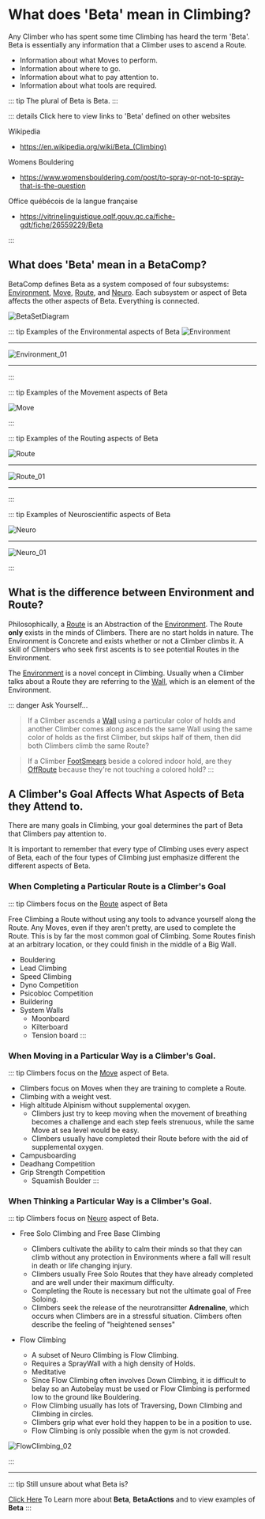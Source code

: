 # What does 'Beta' mean in Climbing?

Any Climber who has spent some time Climbing has heard the term 'Beta'. Beta is essentially any information that a Climber uses to ascend a Route. 

- Information about what Moves to perform.
- Information about where to go.
- Information about what to pay attention to. 
- Information about what tools are required. 

::: tip
The plural of Beta is Beta.
:::


::: details Click here to view links to 'Beta' defined on other websites

Wikipedia
- https://en.wikipedia.org/wiki/Beta_(Climbing)

Womens Bouldering
- https://www.womensbouldering.com/post/to-spray-or-not-to-spray-that-is-the-question

Office québécois de la langue française
- https://vitrinelinguistique.oqlf.gouv.qc.ca/fiche-gdt/fiche/26559229/Beta

:::

## What does 'Beta' mean in a BetaComp? 

BetaComp defines Beta as a system composed of four subsystems: [<envi>Environment</envi>](/reference/Environment/EnvironmentOverview), [<move>Move</move>](/reference/Move/MoveOverview), [<route>Route</route>](/reference/Route/RouteOverview), and [Neuro](/reference/Neuro/NeuroOverview). Each subsystem or aspect of Beta affects the other aspects of Beta. Everything is connected. 

![BetaSetDiagram](/BetaSetDiagram.png) 

::: tip Examples of the Environmental aspects of Beta
![<envi>Environment</envi>](/Environment.png)

---

![Environment_01](/Environment_01.png)

---



:::

::: tip Examples of the Movement aspects of Beta

![<move>Move</move>](/Move.png)

<!-- ![InsertImage]() of LegWhip[SpaceFoot]

![InsertImage]() of Twistlock[SpaceHand]

![InsertImage]() of Dyno[SpaceBody] -->

:::

::: tip Examples of the Routing aspects of Beta

![<route>Route</route>](/Route.png)

---

![Route_01](/Route_01.png)

---

<!-- ![InsertImage]() of Cobra Crack

![InsertImage]() of Dyno Comp -->

:::


::: tip Examples of Neuroscientific aspects of Beta

![Neuro](/Neuro.png)

---

![Neuro_01](/Neuro_01.png)

<!-- ![InsertImage]() of Me on SprayWall -->
:::


## What is the difference between Environment and Route?

Philosophically, a [<route>Route</route>](/reference/Route/RouteOverview) is an Abstraction of the [<envi>Environment</envi>](/reference/Environment/EnvironmentOverview). The Route **only** exists in the minds of Climbers. There are no start holds in nature. The Environment is Concrete and exists whether or not a Climber climbs it. A skill of Climbers who seek first ascents is to see potential Routes in the Environment.

The [<envi>Environment</envi>](/reference/Envrionment/EnvironmentOverview) is a novel concept in Climbing. Usually when a Climber talks about a Route they are referring to the [<envi>Wall</envi>](/reference/Environment/Wall/Overview), which is an element of the Environment.

::: danger Ask Yourself...
> If a Climber ascends a [<envi>Wall</envi>](/reference/Environment/Wall/Overview) using a particular color of holds and another Climber comes along ascends the same Wall using the same color of holds as the first Climber, but skips half of them, then did both Climbers climb the same Route?


> If a Climber [FootSmears](/reference/Move/FootMove/FootSmear) beside a colored indoor hold, are they [OffRoute](/reference/Glossary#offroute) because they're not touching a colored hold?
:::



## A Climber's Goal Affects What Aspects of Beta they Attend to.

<!-- ![InsertImage] of BetaComp in ecosystem map relating it to the other types of Climbing -->

There are many goals in Climbing, your goal determines the part of Beta that Climbers pay attention to.

It is important to remember that every type of Climbing uses every aspect of Beta, each of the four types of Climbing just emphasize different the different aspects of Beta.

### When Completing a Particular Route is a Climber's Goal

<!-- ![InsertImage]() of Route Climbing Bouldering Lead Speed Combined Olympics -->
<!-- ![InsertImage]() of Route Climbing Dyno Psico Buildering -->

::: tip Climbers focus on the [<route>Route</route>](/reference/Route/RouteOverview) aspect of Beta

Free Climbing a Route without using any tools to advance yourself along the Route. Any Moves, even if they aren't pretty, are used to complete the Route. This is by far the most common goal of Climbing. Some Routes finish at an arbitrary location, or they could finish in the middle of a Big Wall. 

- Bouldering
- Lead Climbing
- Speed Climbing
- Dyno Competition
- Psicobloc Competition
- Buildering
- System Walls
    - Moonboard
    - Kilterboard
    - Tension board
:::

### When Moving in a Particular Way is a Climber's Goal.

<!-- ![InsertImage] of Move Climbing -->

::: tip Climbers focus on the [<move>Move</move>](/reference/Move/MoveOverview) aspect of Beta. 

- Climbers focus on Moves when they are training to complete a Route.
- Climbing with a weight vest.
- High altitude Alpinism without supplemental oxygen.
    - Climbers just try to keep moving when the movement of breathing becomes a challenge and each step feels strenuous, while the same Move at sea level would be easy. 
    - Climbers usually have completed their Route before with the aid of supplemental oxygen.
- Campusboarding
- Deadhang Competition
- Grip Strength Competition
    - Squamish Boulder
:::

### When Thinking a Particular Way is a Climber's Goal.

<!-- ![InsertImage]() of Free Solo, Free Base, Alain Robert over knives -->

::: tip Climbers focus on [Neuro](/reference/Neuro/NeuroOverview) aspect of Beta. 

- Free Solo Climbing and Free Base Climbing
    - Climbers cultivate the ability to calm their minds so that they can climb without any protection in Environments where a fall will result in death or life changing injury.
    - Climbers usually Free Solo Routes that they have already completed and are well under their maximum difficulty. 
    - Completing the Route is necessary but not the ultimate goal of Free Soloing. 
    - Climbers seek the release of the neurotransitter **Adrenaline**, which occurs when Climbers are in a stressful situation. Climbers often describe the feeling of "heightened senses"

- Flow Climbing
    - A subset of Neuro Climbing is Flow Climbing.
    - Requires a SprayWall with a high density of Holds.
    - Meditative
    - Since Flow Climbing often involves Down Climbing, it is difficult to belay so an Autobelay must be used or Flow Climbing is performed low to the ground like Bouldering.
    - Flow Climbing usually has lots of Traversing, Down Climbing and Climbing in circles. 
    - Climbers grip what ever hold they happen to be in a position to use. 
    - Flow Climbing is only possible when the gym is not crowded.

![FlowClimbing_02](/FlowClimbing_02.png)

:::

---

::: tip Still unsure about what Beta is?

[Click Here](/reference/Beta/WhatBetaSystem) To Learn more about **Beta**, **BetaActions** and to view examples of **Beta**
:::